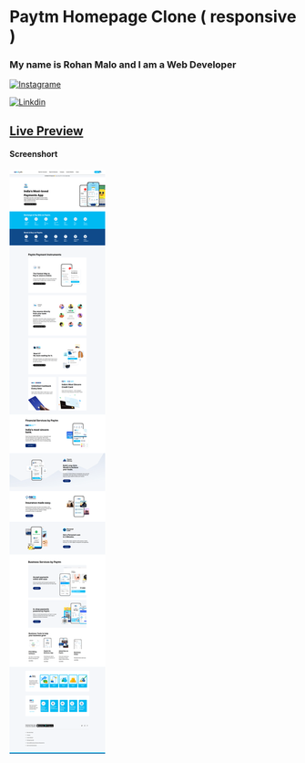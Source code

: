 # Paytm Homepage Clone ( responsive )

### My name is **Rohan Malo** and I am a Web **Developer**


[![ Instagrame ](https://img.shields.io/badge/Reach%20me-instagrame-important)](https://www.instagram.com/code.rohan127/)

[![ Linkdin ](https://img.shields.io/badge/Reach%20me-Linkdin-blue)](https://www.linkedin.com/in/rohan-malo-1bb400184/)

## [Live Preview](https://paytmclonebyrohan.netlify.app/) 



#### Screenshort

!['site Image'](./paytm_clone.png 'full Image')